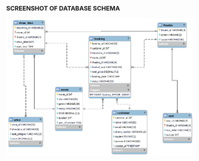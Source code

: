 
### **SCREENSHOT OF DATABASE SCHEMA** ###

![screen](https://github.com/deninjo/Booking-system/blob/master/MySQL%20Database/ticket_booking-ERD.png)
